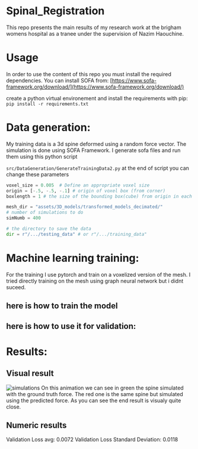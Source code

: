 # Spinal_Registration
This repo presents the main results of my research work at the brigham womens hospital as a tranee under the supervision of Nazim Haouchine.

# Usage
In order to use the content of this repo you must install the required dependencies.
You can install SOFA from: [https://www.sofa-framework.org/download/](https://www.sofa-framework.org/download/)

create a python virtual environement and install the requirements with pip: ```pip install -r requirements.txt```

# Data generation:
My training data is a 3d spine deformed using a random force vector.
The simulation is done using SOFA Framework.
I generate sofa files and run them using this python script

```src/DataGeneration/GenerateTrainingData2.py```
at the end of script you can change these parameters
```py
voxel_size = 0.005  # Define an appropriate voxel size
origin = [-.5, -.5, -.1] # origin of voxel box (from corner)
boxlength = 1 # the size of the bounding box(cube) from origin in each direction

mesh_dir = "assets/3D_models/transformed_models_decimated/"
# number of simulations to do
simNumb = 400

# the directory to save the data
dir = r"/.../testing_data" # or r"/.../training_data"

```



# Machine learning training:
For the training I use pytorch and train on a voxelized version of the mesh.
I tried directly training on the mesh using graph neural network but i didnt suceed.

## here is how to train the model


## here is how to use it for validation:



# Results:

## Visual result
![simulations](assets/images/simulation.gif)
On this animation we can see in green the spine simulated with the ground truth force.
The red one is the same spine but simulated using the predicted force.
As you can see the end result is visualy quite close.

## Numeric results

Validation Loss avg: 0.0072
Validation Loss Standard Deviation: 0.0118